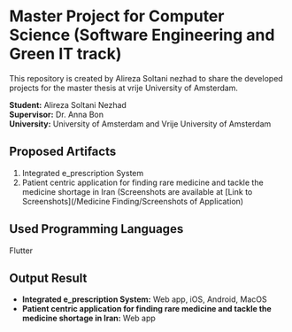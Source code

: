 # Master Project for Computer Science (Software Engineering and Green IT track)
This repository is created by Alireza Soltani nezhad to share the developed projects for the master thesis at vrije University of Amsterdam.

**Student:** Alireza Soltani Nezhad  
**Supervisor:** Dr. Anna Bon  
**University:** University of Amsterdam and Vrije University of Amsterdam  

## Proposed Artifacts
1. Integrated e_prescription System
2. Patient centric application for finding rare medicine and tackle the medicine shortage in Iran (Screenshots are available at [Link to Screenshots](/Medicine Finding/Screenshots of Application)

## Used Programming Languages
Flutter

## Output Result
- **Integrated e_prescription System:** Web app, iOS, Android, MacOS
- **Patient centric application for finding rare medicine and tackle the medicine shortage in Iran:** Web app
